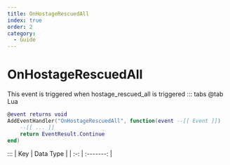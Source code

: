 ```yaml
---
title: OnHostageRescuedAll
index: true
order: 2
category:
  - Guide
---
```


# OnHostageRescuedAll
This event is triggered when hostage_rescued_all is triggered
::: tabs
@tab Lua
```lua
@event returns void
AddEventHandler("OnHostageRescuedAll", function(event --[[ Event ]])
    --[[ ... ]]
    return EventResult.Continue
end)
```

:::
| Key | Data Type |
| :-: | :-------: |